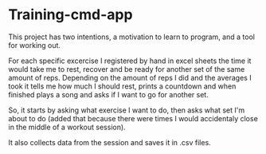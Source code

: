 # Training-cmd-app
This project has two intentions, a motivation to learn to program, and a tool for working out.

For each specific excercise I registered by hand in excel sheets the time it would take me to rest, recover and be ready for another set of the same amount of reps.
Depending on the amount of reps I did and the averages I took it tells me how much I should rest, prints a countdown and when finished plays a song and asks if I want to go for another set.

So, it starts by asking what exercise I want to do, then asks what set I'm about to do (added that  because there were times I would accidentaly close in the middle of a workout session).

It also collects data from the session and saves it in .csv files.
